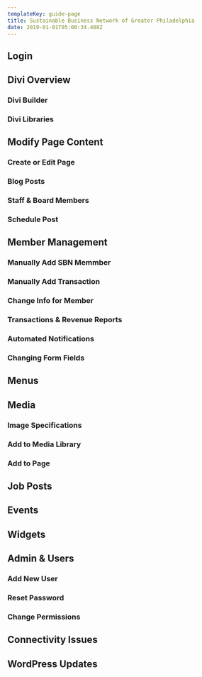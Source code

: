 ```yaml
---
templateKey: guide-page
title: Sustainable Business Network of Greater Philadelphia
date: 2019-01-01T05:00:34.408Z
---
```

## Login
## Divi Overview
### Divi Builder
### Divi Libraries
## Modify Page Content
### Create or Edit Page
### Blog Posts
### Staff & Board Members
### Schedule Post
## Member Management
### Manually Add SBN Memmber
### Manually Add Transaction
### Change Info for Member
### Transactions & Revenue Reports
### Automated Notifications
### Changing Form Fields
## Menus
## Media
### Image Specifications
### Add to Media Library
### Add to Page
## Job Posts
## Events
## Widgets
## Admin & Users
### Add New User
### Reset Password
### Change Permissions
## Connectivity Issues
## WordPress Updates
